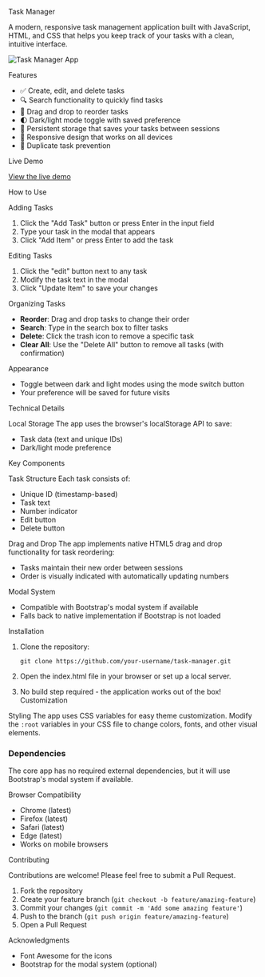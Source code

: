 Task Manager

A modern, responsive task management application built with JavaScript, HTML, and CSS that helps you keep track of your tasks with a clean, intuitive interface.

![Task Manager App](https://incredible-gumption-2e6ea2.netlify.app/)

Features

- ✅ Create, edit, and delete tasks
- 🔍 Search functionality to quickly find tasks
- 🔄 Drag and drop to reorder tasks
- 🌓 Dark/light mode toggle with saved preference
- 💾 Persistent storage that saves your tasks between sessions
- 📱 Responsive design that works on all devices
- 🚫 Duplicate task prevention

Live Demo

[View the live demo](https://incredible-gumption-2e6ea2.netlify.app/)

How to Use

Adding Tasks

1. Click the "Add Task" button or press Enter in the input field
2. Type your task in the modal that appears
3. Click "Add Item" or press Enter to add the task

Editing Tasks

1. Click the "edit" button next to any task
2. Modify the task text in the modal
3. Click "Update Item" to save your changes

Organizing Tasks

- **Reorder**: Drag and drop tasks to change their order
- **Search**: Type in the search box to filter tasks
- **Delete**: Click the trash icon to remove a specific task
- **Clear All**: Use the "Delete All" button to remove all tasks (with confirmation)

Appearance

- Toggle between dark and light modes using the mode switch button
- Your preference will be saved for future visits

Technical Details

Local Storage
The app uses the browser's localStorage API to save:

- Task data (text and unique IDs)
- Dark/light mode preference

Key Components

Task Structure
Each task consists of:

- Unique ID (timestamp-based)
- Task text
- Number indicator
- Edit button
- Delete button

Drag and Drop
The app implements native HTML5 drag and drop functionality for task reordering:

- Tasks maintain their new order between sessions
- Order is visually indicated with automatically updating numbers

Modal System

- Compatible with Bootstrap's modal system if available
- Falls back to native implementation if Bootstrap is not loaded

Installation

1. Clone the repository:

   ```
   git clone https://github.com/your-username/task-manager.git
   ```

2. Open the index.html file in your browser or set up a local server.

3. No build step required - the application works out of the box!
   Customization

Styling
The app uses CSS variables for easy theme customization. Modify the `:root` variables in your CSS file to change colors, fonts, and other visual elements.

### Dependencies

The core app has no required external dependencies, but it will use Bootstrap's modal system if available.

Browser Compatibility

- Chrome (latest)
- Firefox (latest)
- Safari (latest)
- Edge (latest)
- Works on mobile browsers

Contributing

Contributions are welcome! Please feel free to submit a Pull Request.

1. Fork the repository
2. Create your feature branch (`git checkout -b feature/amazing-feature`)
3. Commit your changes (`git commit -m 'Add some amazing feature'`)
4. Push to the branch (`git push origin feature/amazing-feature`)
5. Open a Pull Request

Acknowledgments

- Font Awesome for the icons
- Bootstrap for the modal system (optional)

